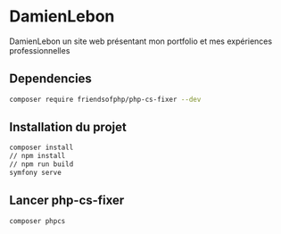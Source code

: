 # DamienLebon

DamienLebon un site web présentant mon portfolio et mes expériences professionnelles

## Dependencies
```bash
composer require friendsofphp/php-cs-fixer --dev
```

## Installation du projet

```bash
composer install
// npm install
// npm run build
symfony serve
```

## Lancer php-cs-fixer
```bash
composer phpcs
```